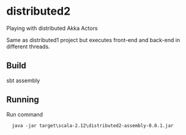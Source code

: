 # distributed2

Playing with distributed Akka Actors

Same as distributed1 project but executes front-end and back-end in different threads.
  
## Build
sbt assembly

## Running
Run command
```
  java -jar target\scala-2.12\distributed2-assembly-0.0.1.jar
```
